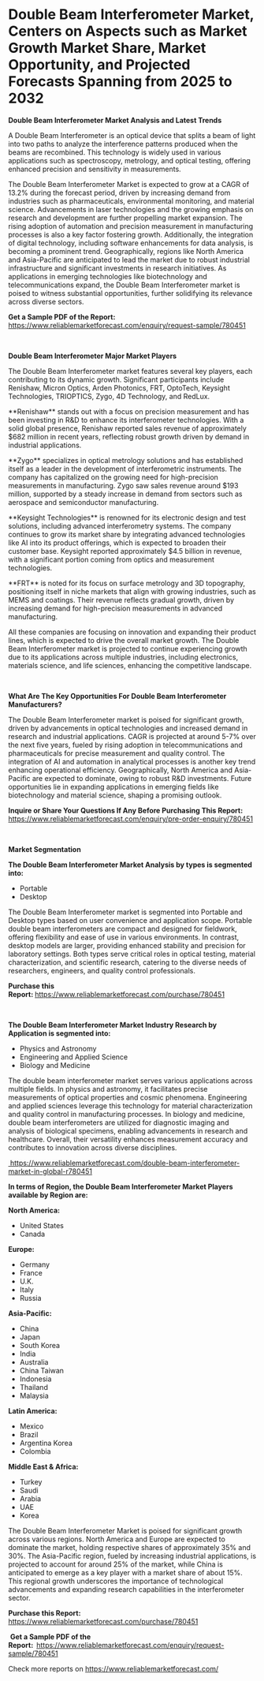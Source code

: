 <p><h1>Double Beam Interferometer Market, Centers on Aspects such as Market Growth Market Share, Market Opportunity, and Projected Forecasts Spanning from 2025 to 2032</h1></p><p><strong>Double Beam Interferometer Market Analysis and Latest Trends</strong></p>
<p><p>A Double Beam Interferometer is an optical device that splits a beam of light into two paths to analyze the interference patterns produced when the beams are recombined. This technology is widely used in various applications such as spectroscopy, metrology, and optical testing, offering enhanced precision and sensitivity in measurements. </p><p>The Double Beam Interferometer Market is expected to grow at a CAGR of 13.2% during the forecast period, driven by increasing demand from industries such as pharmaceuticals, environmental monitoring, and material science. Advancements in laser technologies and the growing emphasis on research and development are further propelling market expansion. The rising adoption of automation and precision measurement in manufacturing processes is also a key factor fostering growth. Additionally, the integration of digital technology, including software enhancements for data analysis, is becoming a prominent trend. Geographically, regions like North America and Asia-Pacific are anticipated to lead the market due to robust industrial infrastructure and significant investments in research initiatives. As applications in emerging technologies like biotechnology and telecommunications expand, the Double Beam Interferometer market is poised to witness substantial opportunities, further solidifying its relevance across diverse sectors.</p></p>
<p><strong>Get a Sample PDF of the Report:&nbsp;</strong> <a href="https://www.reliablemarketforecast.com/enquiry/request-sample/780451?utm_campaign=2235&utm_medium=2&utm_source=Github&utm_content=ia&utm_term=26032025&utm_id=double-beam-interferometer">https://www.reliablemarketforecast.com/enquiry/request-sample/780451</a></p>
<p>&nbsp;</p>
<p><strong>Double Beam Interferometer Major Market Players</strong></p>
<p><p>The Double Beam Interferometer market features several key players, each contributing to its dynamic growth. Significant participants include Renishaw, Micron Optics, Arden Photonics, FRT, OptoTech, Keysight Technologies, TRIOPTICS, Zygo, 4D Technology, and RedLux.</p><p>**Renishaw** stands out with a focus on precision measurement and has been investing in R&D to enhance its interferometer technologies. With a solid global presence, Renishaw reported sales revenue of approximately $682 million in recent years, reflecting robust growth driven by demand in industrial applications.</p><p>**Zygo** specializes in optical metrology solutions and has established itself as a leader in the development of interferometric instruments. The company has capitalized on the growing need for high-precision measurements in manufacturing. Zygo saw sales revenue around $193 million, supported by a steady increase in demand from sectors such as aerospace and semiconductor manufacturing.</p><p>**Keysight Technologies** is renowned for its electronic design and test solutions, including advanced interferometry systems. The company continues to grow its market share by integrating advanced technologies like AI into its product offerings, which is expected to broaden their customer base. Keysight reported approximately $4.5 billion in revenue, with a significant portion coming from optics and measurement technologies.</p><p>**FRT** is noted for its focus on surface metrology and 3D topography, positioning itself in niche markets that align with growing industries, such as MEMS and coatings. Their revenue reflects gradual growth, driven by increasing demand for high-precision measurements in advanced manufacturing.</p><p>All these companies are focusing on innovation and expanding their product lines, which is expected to drive the overall market growth. The Double Beam Interferometer market is projected to continue experiencing growth due to its applications across multiple industries, including electronics, materials science, and life sciences, enhancing the competitive landscape.</p></p>
<p>&nbsp;</p>
<p><strong>What Are The Key Opportunities For Double Beam Interferometer Manufacturers?</strong></p>
<p><p>The Double Beam Interferometer market is poised for significant growth, driven by advancements in optical technologies and increased demand in research and industrial applications. CAGR is projected at around 5-7% over the next five years, fueled by rising adoption in telecommunications and pharmaceuticals for precise measurement and quality control. The integration of AI and automation in analytical processes is another key trend enhancing operational efficiency. Geographically, North America and Asia-Pacific are expected to dominate, owing to robust R&D investments. Future opportunities lie in expanding applications in emerging fields like biotechnology and material science, shaping a promising outlook.</p></p>
<p><strong>Inquire or Share Your Questions If Any Before Purchasing This Report:</strong> <a href="https://www.reliablemarketforecast.com/enquiry/pre-order-enquiry/780451?utm_campaign=2235&utm_medium=2&utm_source=Github&utm_content=ia&utm_term=26032025&utm_id=double-beam-interferometer">https://www.reliablemarketforecast.com/enquiry/pre-order-enquiry/780451</a></p>
<p>&nbsp;</p>
<p><strong>Market Segmentation</strong></p>
<p><strong>The Double Beam Interferometer Market Analysis by types is segmented into:</strong></p>
<p><ul><li>Portable</li><li>Desktop</li></ul></p>
<p><p>The Double Beam Interferometer market is segmented into Portable and Desktop types based on user convenience and application scope. Portable double beam interferometers are compact and designed for fieldwork, offering flexibility and ease of use in various environments. In contrast, desktop models are larger, providing enhanced stability and precision for laboratory settings. Both types serve critical roles in optical testing, material characterization, and scientific research, catering to the diverse needs of researchers, engineers, and quality control professionals.</p></p>
<p><strong>Purchase this Report:&nbsp;</strong><a href="https://www.reliablemarketforecast.com/purchase/780451?utm_campaign=2235&utm_medium=2&utm_source=Github&utm_content=ia&utm_term=26032025&utm_id=double-beam-interferometer">https://www.reliablemarketforecast.com/purchase/780451</a></p>
<p>&nbsp;</p>
<p><strong>The Double Beam Interferometer Market Industry Research by Application is segmented into:</strong></p>
<p><ul><li>Physics and Astronomy</li><li>Engineering and Applied Science</li><li>Biology and Medicine</li></ul></p>
<p><p>The double beam interferometer market serves various applications across multiple fields. In physics and astronomy, it facilitates precise measurements of optical properties and cosmic phenomena. Engineering and applied sciences leverage this technology for material characterization and quality control in manufacturing processes. In biology and medicine, double beam interferometers are utilized for diagnostic imaging and analysis of biological specimens, enabling advancements in research and healthcare. Overall, their versatility enhances measurement accuracy and contributes to innovation across diverse disciplines.</p></p>
<p><a href="https://www.reliablemarketforecast.com/double-beam-interferometer-market-in-global-r780451?utm_campaign=2235&utm_medium=2&utm_source=Github&utm_content=ia&utm_term=26032025&utm_id=double-beam-interferometer">&nbsp;https://www.reliablemarketforecast.com/double-beam-interferometer-market-in-global-r780451</a></p>
<p><strong>In terms of Region, the Double Beam Interferometer Market Players available by Region are:</strong></p>
<p>
    <p> <strong> North America: </strong>
        <ul>
            <li>United States</li>
            <li>Canada</li>
        </ul>
        </p> 
    <p> <strong> Europe: </strong>
        <ul>
            <li>Germany</li>
            <li>France</li>
            <li>U.K.</li>
            <li>Italy</li>
            <li>Russia</li>
        </ul>
        </p> 
    <p> <strong> Asia-Pacific: </strong>
        <ul>
            <li>China</li>
            <li>Japan</li>
            <li>South Korea</li>
            <li>India</li>
            <li>Australia</li>
            <li>China Taiwan</li>
            <li>Indonesia</li>
            <li>Thailand</li>
            <li>Malaysia</li>
        </ul>
        </p> 
    <p> <strong> Latin America: </strong>
        <ul>
            <li>Mexico</li>
            <li>Brazil</li>
            <li>Argentina Korea</li>
            <li>Colombia</li>
        </ul>
        </p> 
    <p> <strong> Middle East & Africa: </strong>
        <ul>
            <li>Turkey</li>
            <li>Saudi</li>
            <li>Arabia</li>
            <li>UAE</li>
            <li>Korea</li>
        </ul>
    </p>
    </p>
<p><p>The Double Beam Interferometer Market is poised for significant growth across various regions. North America and Europe are expected to dominate the market, holding respective shares of approximately 35% and 30%. The Asia-Pacific region, fueled by increasing industrial applications, is projected to account for around 25% of the market, while China is anticipated to emerge as a key player with a market share of about 15%. This regional growth underscores the importance of technological advancements and expanding research capabilities in the interferometer sector.</p></p>
<p><strong>Purchase this Report: </strong><a href="https://www.reliablemarketforecast.com/purchase/780451?utm_campaign=2235&utm_medium=2&utm_source=Github&utm_content=ia&utm_term=26032025&utm_id=double-beam-interferometer">https://www.reliablemarketforecast.com/purchase/780451</a></p>
<p>&nbsp;<strong>Get a Sample PDF of the Report:&nbsp;&nbsp;</strong><a href="https://www.reliablemarketforecast.com/enquiry/request-sample/780451?utm_campaign=2235&utm_medium=2&utm_source=Github&utm_content=ia&utm_term=26032025&utm_id=double-beam-interferometer">https://www.reliablemarketforecast.com/enquiry/request-sample/780451</a></p>
<p><strong></strong></p>
<p>Check more reports on <a href="https://www.reliablemarketforecast.com/?utm_campaign=2235&utm_medium=2&utm_source=Github&utm_content=ia&utm_term=26032025&utm_id=double-beam-interferometer">https://www.reliablemarketforecast.com/</a></p>